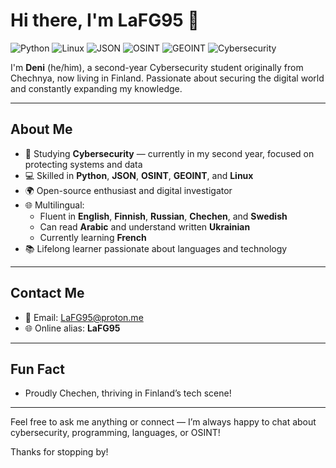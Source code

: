 # Hi there, I'm LaFG95 👋

![Python](https://img.shields.io/badge/Python-3776AB?style=flat-square&logo=python&logoColor=white)
![Linux](https://img.shields.io/badge/Linux-FCC624?style=flat-square&logo=linux&logoColor=black)
![JSON](https://img.shields.io/badge/JSON-000000?style=flat-square&logo=json&logoColor=white)
![OSINT](https://img.shields.io/badge/OSINT-0078D4?style=flat-square)
![GEOINT](https://img.shields.io/badge/GEOINT-4CAF50?style=flat-square)
![Cybersecurity](https://img.shields.io/badge/Cybersecurity-007ACC?style=flat-square)

I'm **Deni** (he/him), a second-year Cybersecurity student originally from Chechnya, now living in Finland. Passionate about securing the digital world and constantly expanding my knowledge.

---

## About Me

- 🔐 Studying **Cybersecurity** — currently in my second year, focused on protecting systems and data  
- 💻 Skilled in **Python**, **JSON**, **OSINT**, **GEOINT**, and **Linux**  
- 🌍 Open-source enthusiast and digital investigator  
- 🌐 Multilingual:  
  - Fluent in **English**, **Finnish**, **Russian**, **Chechen**, and **Swedish**  
  - Can read **Arabic** and understand written **Ukrainian**  
  - Currently learning **French**  
- 📚 Lifelong learner passionate about languages and technology  

---

## Contact Me

- 📧 Email: [LaFG95@proton.me](mailto:LaFG95@proton.me)  
- 🌐 Online alias: **LaFG95**

---

## Fun Fact

- Proudly Chechen, thriving in Finland’s tech scene!  

---

Feel free to ask me anything or connect — I’m always happy to chat about cybersecurity, programming, languages, or OSINT!

Thanks for stopping by!  
